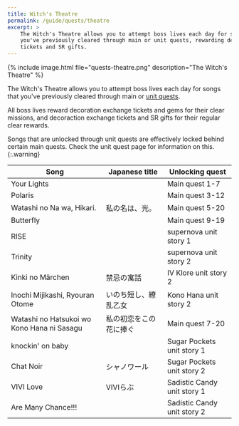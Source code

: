 ```yaml
---
title: Witch's Theatre
permalink: /guide/quests/theatre
excerpt: >
    The Witch's Theatre allows you to attempt boss lives each day for songs that
    you've previously cleared through main or unit quests, rewarding decoration
    tickets and SR gifts.
---
```


{% include image.html file="quests-theatre.png" description="The Witch's Theatre" %}

The Witch's Theatre allows you to attempt boss lives each day for songs that
you've previously cleared through main or [unit quests](unit).

All boss lives reward decoration exchange tickets and gems for their clear
missions, and decoraction exchange tickets and SR gifts for their regular clear
rewards.

Songs that are unlocked through unit quests are effectively locked behind
certain main quests. Check the unit quest page for information on this.
{:.warning}

| Song                                       | Japanese title         | Unlocking quest             |
|--------------------------------------------|------------------------|-----------------------------|
| Your Lights                                |                        | Main quest 1-7              |
| Polaris                                    |                        | Main quest 3-12             |
| Watashi no Na wa, Hikari.                  | 私の名は、光。         | Main quest 5-20             |
| Butterfly                                  |                        | Main quest 9-19             |
| RISE                                       |                        | supernova unit story 1      |
| Trinity                                    |                        | supernova unit story 2      |
| Kinki no Märchen                           | 禁忌の寓話             | IV Klore unit story 2       |
| Inochi Mijikashi, Ryouran Otome            | いのち短し、繚乱乙女   | Kono Hana unit story 2      |
| Watashi no Hatsukoi wo Kono Hana ni Sasagu | 私の初恋をこの花に捧ぐ | Main quest 7-20             |
| knockin' on baby                           |                        | Sugar Pockets unit story 1  |
| Chat Noir                                  | シャノワール           | Sugar Pockets unit story 2  |
| VIVI Love                                  | VIVIらぶ               | Sadistic Candy unit story 1 |
| Are Many Chance!!!                         |                        | Sadistic Candy unit story 2 |
